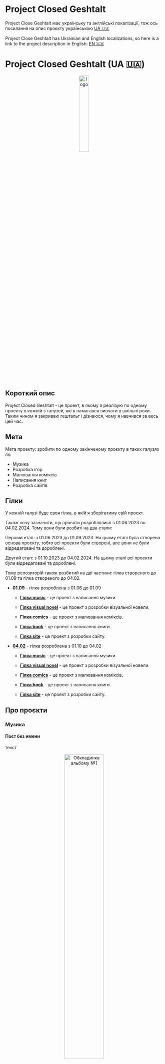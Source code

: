 # Project Closed Geshtalt

Project Close Geshtalt має українську та англійські локалізації, тож ось посилання на опис проєкту українською [UA :ukraine:](README.ua.md)

Project Close Geshtalt has Ukrainian and English localizations, so here is a link to the project description in English: [EN :uk:](README.en.md)

# Project Closed Geshtalt (UA :ukraine:)
<p align="center">
  <img src='logo-light.png' alt='logo' center style='width: 25%'>
</p>

## Короткий опис

Project Closed Geshtalt - це проект, в якому я реалізую по одному проекту в кожній з галузей, які я намагався вивчати в шкільні роки. Таким чином я закриваю гештальт і дізнаюся, чому я навчився за весь цей час.

## Мета

Мета проекту: зробити по одному закінченому проєкту в таких галузях як:

* Музика
* Розробка ігор
* Малювання коміксів
* Написання книг
* Розробка сайтів

## Гілки

У кожній галузі буде своя гілка, в якій я зберігатиму свій проект.

Також хочу зазначити, що проєкти розроблялися з 01.06.2023 по 04.02.2024. Тому вони були розбиті на два етапи:

Перший етап: з 01.06.2023 до 01.09.2023. На цьому етапі була створена основа проєкту, тобто всі проекти були створені, але вони не були відредаговані та дороблені.
    
Другий етап: з 01.10.2023 до 04.02.2024. На цьому етапі всі проекти були відредаговані та дороблені.

Тому репозиторій також розбитий на дві частини: гілка створеного до 01.09 та гілка створеного до 04.02.

* [**01.09**](01.09/) - гілка розроблена з 01.06 до 01.09

  * [**Гілка music**](01.09/Music) - це проект з написання музики.
  
  * [**Гілка visual novel**](01.09//Visual_Novel/) - це проект з розробки візуальної новели.
  
  * [**Гілка comics**](01.09/Comics/) - це проект з малювання коміксів.
  
  * [**Гілка book**](01.09/Book/) - це проект з написання книги.
  
  * [**Гілка site**](01.09/Site/) - це проект з розробки сайту.

* [**04.02**](04.02/) - гілка розроблена з 01.10 до 04.02

  * [**Гілка music**](04.02//Music) - це проект з написання музики.
  
  * [**Гілка visual novel**](04.02//Visual_Novel/) - це проект з розробки візуальної новели.
  
  * [**Гілка comics**](04.02/Comics/) - це проект з малювання коміксів.
  
  * [**Гілка book**](04.02/Book/) - це проект з написання книги.
  
  * [**Гілка site**](04.02/Site/) - це проект з розробки сайту.


## Про проєкти

### Музика

#### Поєт без имени

текст
<p align="center">
  <img src='01.09/Site/img/album1.jpg' alt='Обкладинка альбому №1' center style='width: 50%'>
</p>


#### Помилка вцілілого

текст
<p align="center">
  <img src='01.09/Site/img/album2.jpg' alt='Обкладинка альбому №2' center style='width: 50%'>
</p>

___

### Візуальна новела

текст
<p align="center">
  <img src='01.09/Site/img/visual-novel.png' alt='Іконка візуальної новели' center style='width: 50%'>
</p>

___

### Комікс

текст
<p align="center">
  <img src='01.09/Site/img/comics.png' alt='Обкладинка коміксу' center style='width: 50%'>
</p>

___

### Книга

текст
<p align="center">
  <img src='01.09/Site/img/book.png' alt='Обкладинка коміксу' center style='width: 50%'>
</p>

## Посилання на завершені проєкти

* [Веб-сайт проекту](https://poroject-close-geshtalt.netlify.app/)
<!-- SoundCloud -->
<!-- Itch.io -->
<!-- Honey Manga -->
<!-- Літота -->

___

# Project Closed Geshtalt (EN :uk:)
<p align="center">
  <img src='logo-light.png' alt='logo' center style='width: 25%'>
</p>

## Brief description

The Closed Gestalt Project is a project in which I am implementing one project in each of the fields that I tried to study in my school years. In this way, I am closing the gestalt and finding out what I have learned during all this time.

## Goal

The goal of the project is to make one completed project in the following fields:

* Music
* Game development
* Drawing comics
* Writing books
* Website development

## Branches

Each branch will have its own branch where I will keep my project.

I also want to note that the projects were developed from 01.06.2023 to 04.02.2024. Therefore, they were divided into two stages:

First stage: from June 01, 2023 to September 01, 2023. At this stage, the basis of the project was created, i.e. all projects were created, but they were not edited and finalized.
    
Second stage: from 01.10.2023 to 04.02.2024. At this stage, all projects were edited and finalized.

Therefore, the repository is also divided into two parts: the branch of projects created before 01.09 and the branch of projects created before 04.02.

* [**01.09**](01.09/) - branch developed from 01.06 to 01.09

  * [**Music branch**](01.09/Music) is a music writing project.
  
  * [**Visual Novel Branch**](01.09//Visual_Novel/) is a project for developing a visual novel.
  
  * [**Comics branch**](01.09/Comics/) is a comic book project.
  
  * [**Branch book**](01.09/Book/) is a book writing project.
  
  * [**Site branch**](01.09/Site/) is a website development project.

* [**04.02**](04.02/) - a branch developed from 01.10 to 04.02

  * [**Music branch**](04.02//Music) is a music writing project.
  
  * [**Visual novel branch**](04.02//Visual_Novel/) is a project for developing a visual novel.
  
  * [**Comics branch**](04.02/Comics/) is a comic book project.
  
  * [**Branch book**](04.02/Book/) is a book writing project.
  
  * [**Site branch**](04.02/Site/) is a website development project.

## About projects

### Music

#### Poet without a name

text
<p align="center">
  <img src='01.09/Site/img/album1.jpg' alt='Обкладинка альбому №1' center style='width: 50%'>
</p>

___

#### The survivor's mistake

text
<p align="center">
  <img src='01.09/Site/img/album2.jpg' alt='Обкладинка альбому №2' center style='width: 50%'>
</p>

___

### A visual novel

text
<p align="center">
  <img src='01.09/Site/img/visual-novel.png' alt='Іконка візуальної новели' center style='width: 50%'>
</p>

___

### Comic book

text
<p align="center">
  <img src='01.09/Site/img/comics.png' alt='Обкладинка коміксу' center style='width: 50%'>
</p>

___

### Book

text
<p align="center">
  <img src='01.09/Site/img/book.png' alt='Обкладинка коміксу' center style='width: 50%'>
</p>

## References.

* [Project website](https://poroject-close-geshtalt.netlify.app/)
<!-- SoundCloud -->
<!-- Itch.io -->
<!-- Honey Manga -->
<!-- Літота -->
